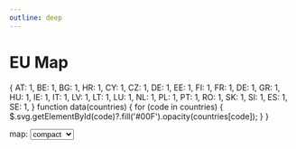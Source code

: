 ```yaml
---
outline: deep
---
```


# EU Map

<g-composer svg-src="../svg/europe.svg" style="width: 100%">
<g-script type="data">
  {
    AT: 1,
    BE: 1,
    BG: 1, 
    HR: 1, 
    CY: 1,
    CZ: 1,
    DE: 1, 
    EE: 1, 
    FI: 1, 
    FR: 1, 
    DE: 1,
    GR: 1, 
    HU: 1, 
    IE: 1, 
    IT: 1, 
    LV: 1, 
    LT: 1, 
    LU: 1,
    NL: 1,
    PL: 1, 
    PT: 1, 
    RO: 1, 
    SK: 1, 
    SI: 1, 
    ES: 1, 
    SE: 1,
  }
</g-script>
<g-script type="methods">
  function data(countries) {
    for (code in countries) {
      $.svg.getElementById(code)?.fill('#00F').opacity(countries[code]);
    }
  }
</g-script>
</g-composer>


<p><label>map:
  <select oninput="document.querySelector('g-composer').svgSrc = this.value">
    <option value="../svg/europe.svg" selected>compact</option>
    <option value="../svg/europe2.svg">extended</option>
  </select>
</label></p>